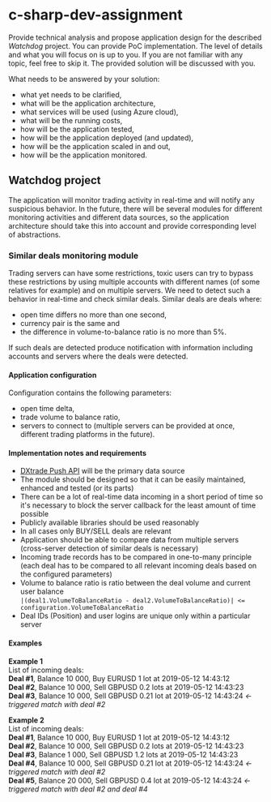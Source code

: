 # c-sharp-dev-assignment
Provide technical analysis and propose application design for the described _Watchdog_ project. You can provide PoC implementation. The level of details and what you will focus on is up to you. If you are not familiar with any topic, feel free to skip it. The provided solution will be discussed with you.

What needs to be answered by your solution: 
* what yet needs to be clarified,
* what will be the application architecture,
* what services will be used (using Azure cloud),
* what will be the running costs,
* how will be the application tested,
* how will be the application deployed (and updated),
* how will be the application scaled in and out,
* how will be the application monitored.

## Watchdog project
The application will monitor trading activity in real-time and will notify any suspicious behavior. In the future, there will be several modules for different monitoring activities and different data sources, so the application architecture should take this into account and provide corresponding level of abstractions.

### Similar deals monitoring module
Trading servers can have some restrictions, toxic users can try to bypass these restrictions by using multiple accounts with different names (of some relatives for example) and on multiple servers. We need to detect such a behavior in real-time and check similar deals. 
Similar deals are deals where: 
* open time differs no more than one second, 
* currency pair is the same and 
* the difference in volume-to-balance ratio is no more than 5%. 

If such deals are detected produce notification with information including accounts and servers where the deals were detected. 

#### Application configuration 

Configuration contains the following parameters: 
* open time delta,
* trade volume to balance ratio,
* servers to connect to (multiple servers can be provided at once, different trading platforms in the future).

#### Implementation notes and requirements 

* [DXtrade Push API](https://demo.dx.trade/developers/#/DXtrade-Push-API) will be the primary data source
* The module should be designed so that it can be easily maintained, enhanced and tested (or its parts)
* There can be a lot of real-time data incoming in a short period of time so it's necessary to block the server callback for the least amount of time possible
* Publicly available libraries should be used reasonably
* In all cases only BUY/SELL deals are relevant
* Application should be able to compare data from multiple servers (cross-server detection of similar deals is necessary)
* Incoming trade records has to be compared in one-to-many principle (each deal has to be compared to all relevant incoming deals based on the configured parameters)
* Volume to balance ratio is ratio between the deal volume and current user balance  
  ```|(deal1.VolumeToBalanceRatio - deal2.VolumeToBalanceRatio)| <= configuration.VolumeToBalanceRatio  ```
* Deal IDs (Position) and user logins are unique only within a particular server

#### Examples
**Example 1**  
List of incoming deals:  
**Deal #1**, Balance 10 000, Buy EURUSD 1 lot at 2019-05-12 14:43:12  
**Deal #2**, Balance 10 000, Sell GBPUSD 0.2 lots at 2019-05-12 14:43:23  
**Deal #3**, Balance 10 000, Sell GBPUSD 0.21 lot at 2019-05-12 14:43:24 _<- triggered match with deal #2_  

**Example 2**  
List of incoming deals:  
**Deal #1**, Balance 10 000, Buy EURUSD 1 lot at 2019-05-12 14:43:12  
**Deal #2**, Balance 10 000, Sell GBPUSD 0.2 lots at 2019-05-12 14:43:23  
**Deal #3**, Balance 1 000, Sell GBPUSD 1.2 lots at 2019-05-12 14:43:23  
**Deal #4**, Balance 10 000, Sell GBPUSD 0.21 lot at 2019-05-12 14:43:24 _<- triggered match with deal #2_  
**Deal #5**, Balance 20 000, Sell GBPUSD 0.4 lot at 2019-05-12 14:43:24 _<- triggered match with deal #2 and deal #4_  

 
